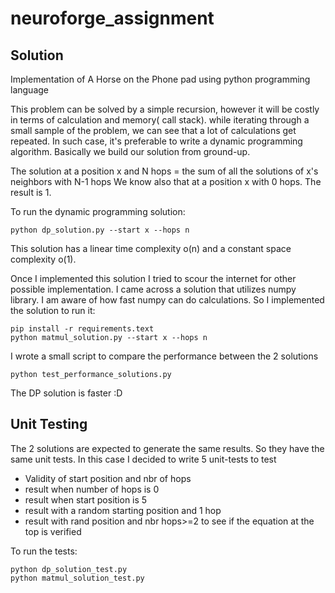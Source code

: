 # neuroforge_assignment

## Solution

Implementation of A Horse on the Phone pad using python programming language

This problem can be solved by a simple recursion, however it will be costly in terms of calculation and memory( call stack). while iterating through a small sample of the problem, we can see that a lot of calculations get repeated. In such case, it's preferable to write a dynamic programming algorithm. Basically we build our solution from ground-up.

The solution at a position x and N hops = the sum of all the solutions of x's neighbors with N-1 hops
We know also that at a position x with 0 hops. The result is 1.

To run the dynamic programming solution:

```
python dp_solution.py --start x --hops n
```

This solution has a linear time complexity o(n) and a constant space complexity o(1).

Once I implemented this solution I tried to scour the internet for other possible implementation. I came across a solution that utilizes numpy library. I am aware of how fast numpy can do calculations. So I implemented the solution
to run it:



```
pip install -r requirements.text
python matmul_solution.py --start x --hops n
```

I wrote a small script to compare the performance between the 2 solutions


``` 
python test_performance_solutions.py
```

The DP solution is faster :D 

## Unit Testing

The 2 solutions are expected to generate the same results. So they have the same unit tests. In this case I decided to write 5 unit-tests to test

- Validity of start position and nbr of hops
- result when number of hops is 0
- result when start position is 5
- result with a random starting position and 1 hop
- result with rand position and nbr hops>=2 to see if the equation at the top is verified

To run the tests:

``` 
python dp_solution_test.py
python matmul_solution_test.py    
```
